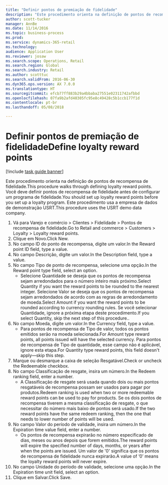 ```yaml
--- 
title: "Definir pontos de premiação de fidelidade"
description: "Este procedimento orienta na definição de pontos de recompensa de fidelidade."
author: scott-tucker
manager: AnnBe
ms.date: 11/14/2016
ms.topic: business-process
ms.prod: 
ms.service: dynamics-365-retail
ms.technology: 
audience: Application User
ms.reviewer: josaw
ms.search.scope: Operations, Retail
ms.search.region: Global
ms.search.industry: Retail
ms.author: scotttuc
ms.search.validFrom: 2016-06-30
ms.dyn365.ops.version: AX 7.0.0
ms.translationtype: HT
ms.sourcegitcommit: efcb77ff883b29a4bbaba27551e02311742afbbd
ms.openlocfilehash: 07fa9b2afd40305fc95e8c49428c5b1ccb177f1d
ms.contentlocale: pt-br
ms.lasthandoff: 05/08/2018

---
```

# <a name="define-loyalty-reward-points"></a><span data-ttu-id="aef6f-103">Definir pontos de premiação de fidelidade</span><span class="sxs-lookup"><span data-stu-id="aef6f-103">Define loyalty reward points</span></span>

[!include [task guide banner](../includes/task-guide-banner.md)]

<span data-ttu-id="aef6f-104">Este procedimento orienta na definição de pontos de recompensa de fidelidade.</span><span class="sxs-lookup"><span data-stu-id="aef6f-104">This procedure walks through defining loyalty reward points.</span></span> <span data-ttu-id="aef6f-105">Você deve definir pontos de recompensa de fidelidade antes de configurar um programa de fidelidade.</span><span class="sxs-lookup"><span data-stu-id="aef6f-105">You should set up loyalty reward points before you set up a loyalty program.</span></span> <span data-ttu-id="aef6f-106">Este procedimento usa a empresa de dados de demonstração USRT.</span><span class="sxs-lookup"><span data-stu-id="aef6f-106">This procedure uses the USRT demo data company.</span></span>

1. <span data-ttu-id="aef6f-107">Vá para Varejo e comércio > Clientes > Fidelidade > Pontos de recompensa de fidelidade.</span><span class="sxs-lookup"><span data-stu-id="aef6f-107">Go to Retail and commerce > Customers > Loyalty > Loyalty reward points.</span></span>
2. <span data-ttu-id="aef6f-108">Clique em Novo.</span><span class="sxs-lookup"><span data-stu-id="aef6f-108">Click New.</span></span>
3. <span data-ttu-id="aef6f-109">No campo ID do ponto de recompensa, digite um valor.</span><span class="sxs-lookup"><span data-stu-id="aef6f-109">In the Reward point ID field, type a value.</span></span>
4. <span data-ttu-id="aef6f-110">No campo Descrição, digite um valor.</span><span class="sxs-lookup"><span data-stu-id="aef6f-110">In the Description field, type a value.</span></span>
5. <span data-ttu-id="aef6f-111">No campo Tipo de ponto de recompensa, selecione uma opção.</span><span class="sxs-lookup"><span data-stu-id="aef6f-111">In the Reward point type field, select an option.</span></span>
    * <span data-ttu-id="aef6f-112">Selecione Quantidade se deseja que os pontos de recompensa sejam arredondados para o número inteiro mais próximo.</span><span class="sxs-lookup"><span data-stu-id="aef6f-112">Select Quantity if you want the reward points to be rounded to the nearest integer.</span></span> <span data-ttu-id="aef6f-113">Selecione Valor se deseja que os pontos de recompensa sejam arredondados de acordo com as regras de arredondamento de moeda.</span><span class="sxs-lookup"><span data-stu-id="aef6f-113">Select Amount if you want the reward points to be rounded according to currency rounding rules.</span></span> <span data-ttu-id="aef6f-114">Se você selecionar Quantidade, ignore a próxima etapa deste procedimento.</span><span class="sxs-lookup"><span data-stu-id="aef6f-114">If you select Quantity, skip the next step of this procedure..</span></span>  
6. <span data-ttu-id="aef6f-115">No campo Moeda, digite um valor.</span><span class="sxs-lookup"><span data-stu-id="aef6f-115">In the Currency field, type a value.</span></span>
    * <span data-ttu-id="aef6f-116">Para pontos de recompensa de Tipo de valor, todos os pontos emitidos serão na moeda selecionada.</span><span class="sxs-lookup"><span data-stu-id="aef6f-116">For Amount type reward points, all points issued will have the selected currency.</span></span> <span data-ttu-id="aef6f-117">Para pontos de recompensa de Tipo de quantidade, esse campo não é aplicável, ignore esta etapa.</span><span class="sxs-lookup"><span data-stu-id="aef6f-117">For Quantity type reward points, this field doesn't apply—skip this step.</span></span>  
7. <span data-ttu-id="aef6f-118">Marque ou desmarque a caixa de seleção Resgatável.</span><span class="sxs-lookup"><span data-stu-id="aef6f-118">Check or uncheck the Redeemable checkbox.</span></span>
8. <span data-ttu-id="aef6f-119">No campo Classificação de resgate, insira um número.</span><span class="sxs-lookup"><span data-stu-id="aef6f-119">In the Redeem ranking field, enter a number.</span></span>
    * <span data-ttu-id="aef6f-120">A Classificação de resgate será usada quando dois ou mais pontos resgatáveis de recompensa possam ser usados para pagar por produtos.</span><span class="sxs-lookup"><span data-stu-id="aef6f-120">Redeem ranking is used when two or more redeemable reward points can be used to pay for products.</span></span> <span data-ttu-id="aef6f-121">Se os dois pontos de recompensa tiverem a mesma classificação de resgate, o que necessitar do número mais baixo de pontos será usado.</span><span class="sxs-lookup"><span data-stu-id="aef6f-121">If the two reward points have the same redeem ranking, then the one that needs to lower number of points will be used.</span></span>  
9. <span data-ttu-id="aef6f-122">No campo Valor do período de validade, insira um número.</span><span class="sxs-lookup"><span data-stu-id="aef6f-122">In the Expiration time value field, enter a number.</span></span>
    * <span data-ttu-id="aef6f-123">Os pontos de recompensa expirarão no número especificado de dias, meses ou anos depois que forem emitidos.</span><span class="sxs-lookup"><span data-stu-id="aef6f-123">The reward points will expire the specified number of days, months, or years after when the points are issued.</span></span> <span data-ttu-id="aef6f-124">Um valor de '0' significa que os pontos de recompensa de fidelidade nunca expirarão.</span><span class="sxs-lookup"><span data-stu-id="aef6f-124">A value of ‘0’ means the loyalty reward points will never expire.</span></span>  
10. <span data-ttu-id="aef6f-125">No campo Unidade do período de validade, selecione uma opção.</span><span class="sxs-lookup"><span data-stu-id="aef6f-125">In the Expiration time unit field, select an option.</span></span>
11. <span data-ttu-id="aef6f-126">Clique em Salvar.</span><span class="sxs-lookup"><span data-stu-id="aef6f-126">Click Save.</span></span>


